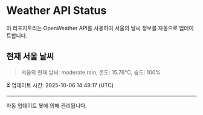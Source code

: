 
# Weather API Status

이 리포지토리는 OpenWeather API를 사용하여 서울의 날씨 정보를 자동으로 업데이트합니다.

## 현재 서울 날씨
> 서울의 현재 날씨: moderate rain, 온도: 15.76°C, 습도: 100%

⏳ 업데이트 시간: 2025-10-06 14:48:17 (UTC)

---
자동 업데이트 봇에 의해 관리됩니다.
